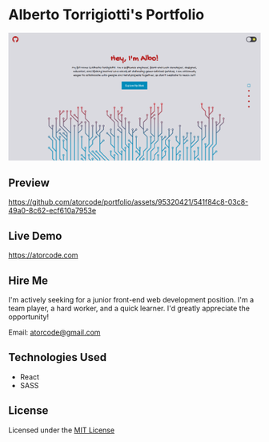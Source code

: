 # Alberto Torrigiotti's Portfolio

<img width="800" src="./src/assets/portfolio-project-image1.png" alt="Portfolio's introduction section image">

## Preview

https://github.com/atorcode/portfolio/assets/95320421/541f84c8-03c8-49a0-8c62-ecf610a7953e

## Live Demo

https://atorcode.com

## Hire Me

I'm actively seeking for a junior front-end web development position. I'm a team player, a hard worker, and a quick learner. I'd greatly appreciate the opportunity!

Email: [atorcode@gmail.com](mailto:atorcode@gmail.com)

## Technologies Used

- React
- SASS

## License

Licensed under the [MIT License](LICENSE)
